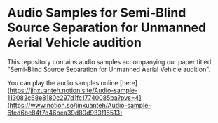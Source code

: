 # Audio Samples for Semi-Blind Source Separation for Unmanned Aerial Vehicle audition
This repository contains audio samples accompanying our paper titled "Semi-Blind Source Separation for Unmanned Aerial Vehicle audition".

You can play the audio samples online [here](https://jinxuanteh.notion.site/Audio-sample-113082c68e8180c297d1fc17740085ba?pvs=4](https://www.notion.so/jinxuanteh/Audio-sample-6fed6be84f7d46bea39d80d933f16513)
